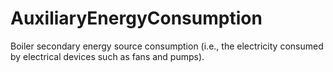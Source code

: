 AuxiliaryEnergyConsumption
==========================

Boiler secondary energy source consumption (i.e., the electricity consumed by electrical devices such as fans and pumps).
